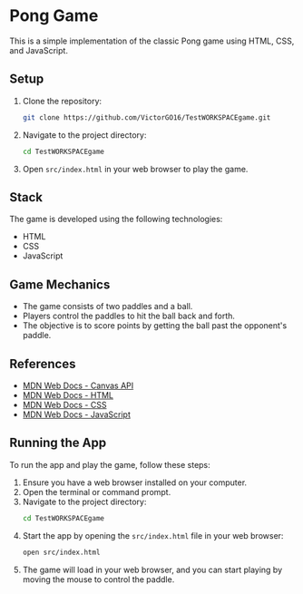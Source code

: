# Pong Game

This is a simple implementation of the classic Pong game using HTML, CSS, and JavaScript.

## Setup

1. Clone the repository:
   ```bash
   git clone https://github.com/VictorGO16/TestWORKSPACEgame.git
   ```
2. Navigate to the project directory:
   ```bash
   cd TestWORKSPACEgame
   ```
3. Open `src/index.html` in your web browser to play the game.

## Stack

The game is developed using the following technologies:
- HTML
- CSS
- JavaScript

## Game Mechanics

- The game consists of two paddles and a ball.
- Players control the paddles to hit the ball back and forth.
- The objective is to score points by getting the ball past the opponent's paddle.

## References

- [MDN Web Docs - Canvas API](https://developer.mozilla.org/en-US/docs/Web/API/Canvas_API)
- [MDN Web Docs - HTML](https://developer.mozilla.org/en-US/docs/Web/HTML)
- [MDN Web Docs - CSS](https://developer.mozilla.org/en-US/docs/Web/CSS)
- [MDN Web Docs - JavaScript](https://developer.mozilla.org/en-US/docs/Web/JavaScript)

## Running the App

To run the app and play the game, follow these steps:

1. Ensure you have a web browser installed on your computer.
2. Open the terminal or command prompt.
3. Navigate to the project directory:
   ```bash
   cd TestWORKSPACEgame
   ```
4. Start the app by opening the `src/index.html` file in your web browser:
   ```bash
   open src/index.html
   ```
5. The game will load in your web browser, and you can start playing by moving the mouse to control the paddle.
